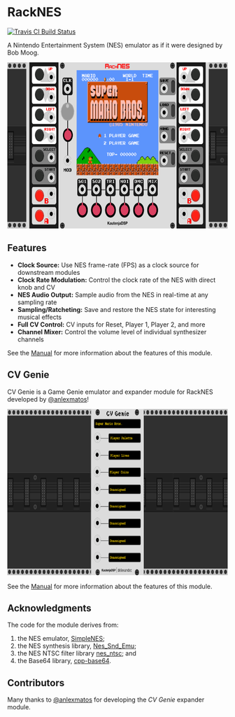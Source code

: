 # RackNES

[![Travis CI Build Status][BuildStatus]][BuildServer]

[BuildStatus]:  https://travis-ci.org/Kautenja/RackNES.svg?branch=master
[BuildServer]:  https://travis-ci.org/Kautenja/RackNES

A Nintendo Entertainment System (NES) emulator as if it were designed by Bob Moog.

<p align="center">
<img alt="RackNES" src="manual/RackNES/img/Plugin.svg" height="380px">
</p>

## Features

-   **Clock Source:** Use NES frame-rate (FPS) as a clock source for downstream
    modules
-   **Clock Rate Modulation:** Control the clock rate of the NES with direct
    knob and CV
-   **NES Audio Output:** Sample audio from the NES in real-time at any
    sampling rate
-   **Sampling/Ratcheting:** Save and restore the NES state for interesting
    musical effects
-   **Full CV Control:** CV inputs for Reset, Player 1, Player 2, and more
-   **Channel Mixer:** Control the volume level of individual synthesizer
    channels

See the [Manual][RackNES] for more information about the features of this
module.

[RackNES]: https://github.com/Kautenja/RackNES/releases/latest/download/RackNES.pdf

## CV Genie

CV Genie is a Game Genie emulator and expander module for RackNES developed by
[@anlexmatos][anlexmatos]!

<p align="center">
<img alt="CVGenie" src="manual/CVGenie/img/Plugin.svg" height="380px">
</p>

See the [Manual][CVGenie] for more information about the features of this
module.

[CVGenie]: https://github.com/Kautenja/RackNES/releases/latest/download/CVGenie.pdf

## Acknowledgments

The code for the module derives from:

1.  the NES emulator, [SimpleNES][SimpleNES];
2.  the NES synthesis library, [Nes_Snd_Emu][Nes_Snd_Emu];
3.  the NES NTSC filter library [nes_ntsc][nes_ntsc]; and
3.  the Base64 library, [cpp-base64][cpp-base64].

[SimpleNES]: https://github.com/amhndu/SimpleNES
[Nes_Snd_Emu]: https://www.slack.net/~ant/libs/audio.html#Nes_Snd_Emu
[nes_ntsc]: http://slack.net/~ant/libs/ntsc.html#nes_ntsc
[cpp-base64]: https://github.com/ReneNyffenegger/cpp-base64

## Contributors

Many thanks to [@anlexmatos][anlexmatos] for developing the _CV Genie_ expander
module.

[anlexmatos]: https://github.com/anlexmatos

